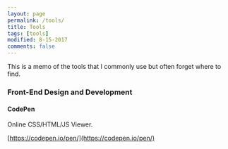 ```yaml
---
layout: page
permalink: /tools/
title: Tools
tags: [tools]
modified: 8-15-2017
comments: false
---
```


This is a memo of the tools that I commonly use but often forget where to find.

### Front-End Design and Development

#### CodePen

Online CSS/HTML/JS Viewer.

[https://codepen.io/pen/](https://codepen.io/pen/)

